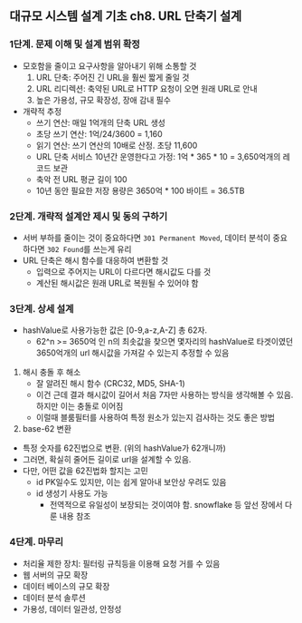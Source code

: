 ## 대규모 시스템 설계 기초 ch8. URL 단축기 설계

### 1단계. 문제 이해 및 설계 범위 확정
- 모호함을 줄이고 요구사항을 알아내기 위해 소통할 것
  1. URL 단축: 주어진 긴 URL을 훨씬 짧게 줄일 것
  2. URL 리디렉션: 축약된 URL로 HTTP 요청이 오면 원래 URL로 안내
  3. 높은 가용성, 규모 확장성, 장애 감내 필수
- 개략적 추정
  - 쓰기 연산: 매일 1억개의 단축 URL 생성
  - 초당 쓰기 연산: 1억/24/3600 = 1,160
  - 읽기 연산: 쓰기 연산의 10배로 산정. 초당 11,600
  - URL 단축 서비스 10년간 운영한다고 가정: 1억 * 365 * 10 = 3,650억개의 레코드 보관
  - 축악 전 URL 평균 길이 100
  - 10년 동안 필요한 저장 용량은 3650억 * 100 바이트 = 36.5TB

### 2단계. 개략적 설계안 제시 및 동의 구하기
- 서버 부하를 줄이는 것이 중요하다면 `301 Permanent Moved`, 데이터 분석이 중요하다면 `302 Found`를 쓰는게 유리
- URL 단축은 해시 함수를 대응하여 변환할 것
  - 입력으로 주어지는 URL이 다르다면 해시값도 다를 것
  - 계산된 해시값은 원래 URL로 복원될 수 있어야 함

### 3단계. 상세 설계
- hashValue로 사용가능한 값은 [0-9,a-z,A-Z] 총 62자.
  - 62^n >= 3650억 인 n의 최솟값을 찾으면 몇자리의 hashValue로 타겟이였던 3650억개의 url 해시값을 가져갈 수 있는지 추정할 수 있음
1. 해시 충돌 후 해소
   - 잘 알려진 해시 함수 (CRC32, MD5, SHA-1)
   - 이건 근데 결과 해시값이 길어서 처음 7자만 사용하는 방식을 생각해볼 수 있음. 하지만 이는 충돌로 이어짐
   - 이럴때 블룸필터를 사용하여 특정 원소가 있는지 검사하는 것도 좋은 방법
2. base-62 변환
  - 특정 숫자를 62진법으로 변환. (위의 hashValue가 62개니까)
  - 그러면, 확실히 줄어든 길이로 url을 설계할 수 있음. 
  - 다만, 어떤 값을 62진법화 할지는 고민
    - id PK일수도 있지만, 이는 쉽게 알아내 보안상 우려도 있음
    - id 생성기 사용도 가능
      - 전역적으로 유일성이 보장되는 것이여야 함. snowflake 등 앞선 장에서 다룬 내용 참조

### 4단계. 마무리
- 처리율 제한 장치: 필터링 규칙등을 이용해 요청 거를 수 있음
- 웹 서버의 규모 확장
- 데이터 베이스의 규모 확장
- 데이터 분석 솔루션
- 가용성, 데이터 일관성, 안정성
